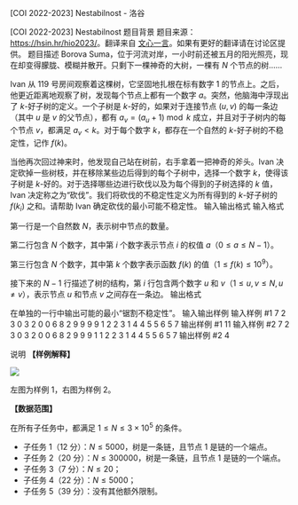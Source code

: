 



[COI 2022-2023] Nestabilnost - 洛谷














[COI 2022-2023] Nestabilnost
题目背景
题目来源：<https://hsin.hr/hio2023/>。翻译来自 [文心一言](https://yiyan.baidu.com/)。如果有更好的翻译请在讨论区提供。
题目描述
Borova Suma，位于河流对岸，一小时前还被五月的阳光照亮，现在却变得朦胧、模糊并散开。只剩下一棵神奇的大树，一棵有 $N$ 个节点的树……

Ivan 从 119 号房间观察着这棵树，它坚固地扎根在标有数字 $1$ 的节点上。之后，他更近距离地观察了树，发现每个节点上都有一个数字 $a$。突然，他脑海中浮现出了 $k$-好子树的定义。一个子树是 $k$-好的，如果对于连接节点 $(u,v)$ 的每一条边（其中 $u$ 是 $v$ 的父节点），都有 $a_v = (a_u + 1) \bmod k$ 成立，并且对于子树内的每个节点 $v$，都满足 $a_v < k$。对于每个数字 $k$，都存在一个自然的 $k$-好子树的不稳定性，记作 $f(k)$。

当他再次回过神来时，他发现自己站在树前，右手拿着一把神奇的斧头。Ivan 决定砍掉一些树枝，并在移除某些边后得到的每个子树中，选择一个数字 $k$，使得该子树是 $k$-好的。对于选择哪些边进行砍伐以及为每个得到的子树选择的 $k$ 值，Ivan 决定称之为“砍伐”。我们将砍伐的不稳定性定义为所有得到的 $k$-好子树的 $f(k_i)$ 之和。请帮助 Ivan 确定砍伐的最小可能不稳定性。
输入输出格式
输入格式

第一行是一个自然数 $N$，表示树中节点的数量。

第二行包含 $N$ 个数字，其中第 $i$ 个数字表示节点 $i$ 的权值 $a$（$0 \leq a \leq N - 1$）。

第三行包含 $N$ 个数字，其中第 $k$ 个数字表示函数 $f(k)$ 的值（$1 \leq f(k) \leq 10^9$）。

接下来的 $N-1$ 行描述了树的结构，第 $i$ 行包含两个数字 $u$ 和 $v$（$1 \leq u,v \leq N, u \neq v$），表示节点 $u$ 和节点 $v$ 之间存在一条边。
输出格式

在单独的一行中输出可能的最小“锯割不稳定性”。
输入输出样例
输入样例 #1
7
2 3 0 3 2 0 0
6 8 2 9 9 9 9
1 2
2 3
1 4
4 5
5 6
5 7
输出样例 #1
11
输入样例 #2
7
2 3 0 3 2 0 0
6 8 2 9 9 9 1
1 2
2 3
1 4
4 5
5 6
5 7
输出样例 #2
4

说明
**【样例解释】**

![](https://cdn.luogu.com.cn/upload/image_hosting/wxof20q5.png)

左图为样例 1，右图为样例 2。

**【数据范围】**

在所有子任务中，都满足 $1 ≤ N ≤ 3\times 10^5$ 的条件。

- 子任务 1（12 分）：$N \leq 5 000$，树是一条链，且节点 $1$ 是链的一个端点。
- 子任务 2（20 分）：$N \leq 300 000$，树是一条链，且节点 $1$ 是链的一个端点。
- 子任务 3（7 分）：$N \leq 20$；
- 子任务 4（22 分）：$N \leq 5000$；
- 子任务 5（39 分）：没有其他额外限制。






